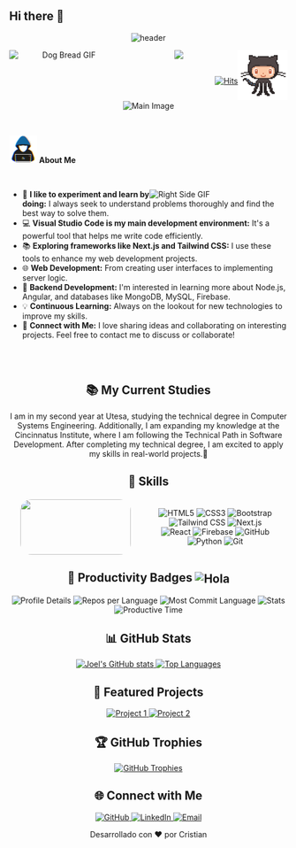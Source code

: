## Hi there 👋
<!-- Encabezado con saludo animado -->
<div align="center" width="100">
  <img src="https://capsule-render.vercel.app/api?color=0:1408d0,50:0860d0,100:08c4d0&height=250&section=header&text=Hi%20I'm%20Joel%20David&fontSize=30&type=waving&fontColor=fefefe&&animation=fadeIn"
  alt="header"/>
</div>

<!-- Subtítulo animado -->
<p align="center">
 <img src="https://media.giphy.com/media/io5n920fY8uPuICaE0/giphy.gif" alt="Dog Bread GIF" width="200" align="left">
  <a href="https://github.com/DenverCoder1/readme-typing-svg">
    <img src="https://readme-typing-svg.herokuapp.com?font=Time+New+Roman&color=cyan&size=25&center=true&vCenter=true&width=600&height=100&lines=Programming..&hearts;++;Front-End+Developer,;Full-Stack+Developer,;Learning...,;Love+to+learn+new+stuffs..<3">
  </a>
  <img src="https://raw.githubusercontent.com/lgzarturo/lgzarturo/master/assets/87202985-820dcb80-c2b6-11ea-9f56-7ec461c497c3.gif" alt="GitHub" style="float: right;" align="right" width="90"/>  
  <div align="right" width="50" style="display: flex; flex-direction: column; align-items: right;">
 
[![Hits](https://hits.sh/github.com/Joel190321.svg?label=Visitors&color=0F56E7)](https://hits.sh/github.com/Joel190321/) 
</div>
</p>

<!-- Imagen principal -->
<p align="center">
  <img src="https://github.com/Joel190321/Joel190321/blob/main/MainGithub.png" alt="Main Image">
</p>



<br>

<!-- Sección "Acerca de mí" con imagen animada -->
<picture><img src="https://github.com/0xAbdulKhalid/0xAbdulKhalid/raw/main/assets/mdImages/about_me.gif" width="50px" alt="About me icon"></picture> **About Me**

<br>

<picture> <img align="right" src="https://github.com/7oSkaaa/7oSkaaa/blob/main/Images/Right_Side.gif?raw=true" width="250px" alt="Right Side GIF"></picture>

- 🚀 **I like to experiment and learn by doing:** I always seek to understand problems thoroughly and find the best way to solve them.
- 💻 **Visual Studio Code is my main development environment:** It's a powerful tool that helps me write code efficiently.
- 📚 **Exploring frameworks like Next.js and Tailwind CSS:** I use these tools to enhance my web development projects.
- 🌐 **Web Development:** From creating user interfaces to implementing server logic.
- 🔧 **Backend Development:** I'm interested in learning more about Node.js, Angular, and databases like MongoDB, MySQL, Firebase.
- 💡 **Continuous Learning:** Always on the lookout for new technologies to improve my skills.
- 💬 **Connect with Me:** I love sharing ideas and collaborating on interesting projects. Feel free to contact me to discuss or collaborate!

<br><br>

<!-- Mis Estudios Actuales -->
<h2 align="center">📚 My Current Studies</h2>
<p align="center">
I am in my second year at Utesa, studying the technical degree in Computer Systems Engineering. Additionally, I am expanding my knowledge at the Cincinnatus Institute, where I am following the Technical Path in Software Development. After completing my technical degree, I am excited to apply my skills in real-world projects.🎃
</p>


<!-- Skills con GIF y iconos -->
<h2 align="center">🚀 Skills</h2>

<div style="margin: 20px; display: flex; align-items: center; justify-content: center;">
  <!-- GIF a la izquierda -->
  <div style="flex: 1; margin-right: 20px;">
    <img align="left" src="https://media.giphy.com/media/du3J3cXyzhj75IOgvA/giphy.gif?cid=790b76118gx1ycy9dzoxgfoygdu6eapnek89yux81h54bhlb&ep=v1_gifs_search&rid=giphy.gif&ct=g" width="200" height="100" style="border: none; border-radius: 20px;" frameBorder="0" class="giphy-embed" allowFullScreen>
  </div>
  <!-- Iconos a la derecha -->
  <div style="flex: 1;">
    <p align="center">
      <img src="https://img.shields.io/badge/HTML5-%23E34F26?style=for-the-badge&logo=html5&logoColor=white" alt="HTML5">
      <img src="https://img.shields.io/badge/CSS3-%231572B6?style=for-the-badge&logo=css3&logoColor=white" alt="CSS3">
      <img src="https://img.shields.io/badge/Bootstrap-%23563D7C?style=for-the-badge&logo=bootstrap&logoColor=white" alt="Bootstrap">
      <img src="https://img.shields.io/badge/Tailwind_CSS-%231a202c?style=for-the-badge&logo=tailwind-css&logoColor=38b2ac" alt="Tailwind CSS">
      <img src="https://img.shields.io/badge/Next.js-%23000000?style=for-the-badge&logo=next.js&logoColor=white" alt="Next.js">
      <img src="https://img.shields.io/badge/React-%2361DAFB?style=for-the-badge&logo=react&logoColor=white" alt="React">
      <img src="https://img.shields.io/badge/Firebase-%23FFCA28?style=for-the-badge&logo=firebase&logoColor=black" alt="Firebase">
      <img src="https://img.shields.io/badge/GitHub-%23181717?style=for-the-badge&logo=github&logoColor=white" alt="GitHub">
      <img src="https://img.shields.io/badge/Python-%233776AB?style=for-the-badge&logo=python&logoColor=white" alt="Python">
      <img src="https://img.shields.io/badge/Git-%23F05032?style=for-the-badge&logo=git&logoColor=white" alt="Git">
    </p>
  </div>
</div>




<h2 align="center">🎯 Productivity Badges <img alt="Hola" height="70px" width="70px" align="center" src="https://c.tenor.com/fYg91qBpDdgAAAAi/bongo-cat-transparent.gif"></h2> 
<p align="center">
  <img src="https://github-profile-summary-cards.vercel.app/api/cards/profile-details?username=Joel190321&theme=dark" alt="Profile Details">
  <img src="https://github-profile-summary-cards.vercel.app/api/cards/repos-per-language?username=Joel190321&theme=dark" alt="Repos per Language">
  <img src="https://github-profile-summary-cards.vercel.app/api/cards/most-commit-language?username=Joel190321&theme=dark" alt="Most Commit Language">
  <img src="https://github-profile-summary-cards.vercel.app/api/cards/stats?username=Joel190321&theme=dark" alt="Stats">
  <img src="https://github-profile-summary-cards.vercel.app/api/cards/productive-time?username=Joel190321&theme=dark" alt="Productive Time">
</p>
<!-- Estadísticas de GitHub -->
<h2 align="center">📊 GitHub Stats</h2>
<p align="center">
  <a href="https://github.com/anuraghazra/github-readme-stats">
    <img src="https://github-readme-stats.vercel.app/api?username=Joel190321&show_icons=true&theme=dark" alt="Joel's GitHub stats">
  </a>
  <a href="https://github.com/anuraghazra/github-readme-stats">
    <img src="https://github-readme-stats.vercel.app/api/top-langs/?username=Joel190321&layout=compact&theme=dark" alt="Top Languages">
  </a>
</p>




<!-- Repositorios destacados -->
<h2 align="center">🚀 Featured Projects</h2>
<p align="center">
  <a href="https://github.com/Joel190321/Project1">
    <img src="https://github-readme-stats.vercel.app/api/pin/?username=Joel190321&repo=Camp&theme=dark" alt="Project 1">
  </a>
  <a href="https://github.com/Joel190321/Project2">
    <img src="https://github-readme-stats.vercel.app/api/pin/?username=Joel190321&repo=Todo_App&theme=dark" alt="Project 2">
  </a>
</p>


<!-- Trofeos de GitHub -->
<h2 align="center">🏆 GitHub Trophies</h2>
<p align="center">
  <a href="https://github.com/ryo-ma/github-profile-trophy">
    <img src="https://github-profile-trophy.vercel.app/?username=Joel190321&theme=discord" alt="GitHub Trophies">
  </a>
</p>

<!-- Sección de enlaces a redes sociales -->
<h2 align="center">🌐 Connect with Me</h2>
<p align="center">
  <a href="https://github.com/Joel190321" target="_blank">
    <img src="https://img.shields.io/badge/GitHub-%2312100E?style=for-the-badge&logo=github&logoColor=white" alt="GitHub">
  </a>
  <a href="https://www.instagram.com/davidmclass?igsh=MTh4dGt0Z3FkcWp3NQ%3D%3D&utm_source=qr" target="_blank">
    <img src="https://img.shields.io/badge/Instagram-%23E4405F?style=for-the-badge&logo=instagram&logoColor=black" alt="LinkedIn">
  </a>
  <a href="kristhian2800@gmail.com" target="_blank">
    <img src="https://img.shields.io/badge/Email-%23D14836?style=for-the-badge&logo=gmail&logoColor=white" alt="Email">
  </a>
</p>

<!-- Footer -->
<div align="center">
  <p>Desarrollado con ❤️ por Cristian</p>

</div>




<!--
**SRTENEBROSO00/SRTENEBROSO00** is a ✨ _special_ ✨ repository because its `README.md` (this file) appears on your GitHub profile.

Here are some ideas to get you started:

- 🔭 I’m currently working on ...
- 🌱 I’m currently learning ...
- 👯 I’m looking to collaborate on ...
- 🤔 I’m looking for help with ...
- 💬 Ask me about ...
- 📫 How to reach me: ...
- 😄 Pronouns: ...
- ⚡ Fun fact: ...
-->
